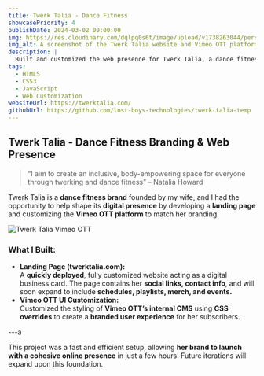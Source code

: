 ```yaml
---
title: Twerk Talia - Dance Fitness
showcasePriority: 4
publishDate: 2024-03-02 00:00:00
img: https://res.cloudinary.com/dqlpq0s6t/image/upload/v1738263044/personal_website_MK2/twerktalia_website_with_vimeo_htcbri.png
img_alt: A screenshot of the Twerk Talia website and Vimeo OTT platform
description: |
  Built and customized the web presence for Twerk Talia, a dance fitness brand, including a landing page and branded Vimeo OTT styling.
tags:
  - HTML5
  - CSS3
  - JavaScript
  - Web Customization
websiteUrl: https://twerktalia.com/
githubUrl: https://github.com/lost-boys-technologies/twerk-talia-temp
---
```


## Twerk Talia - Dance Fitness Branding & Web Presence

> “I aim to create an inclusive, body-empowering space for everyone through twerking and dance fitness” – Natalia Howard

Twerk Talia is a **dance fitness brand** founded by my wife, and I had the opportunity to help shape its **digital presence** by developing a **landing page** and customizing the **Vimeo OTT platform** to match her branding.

![Twerk Talia Vimeo OTT](https://res.cloudinary.com/dqlpq0s6t/image/upload/v1737759664/personal_website_MK2/twerk_talia_dance_fitness_vimeo_ott_homepage_lqxzq9.png)

### What I Built:
- **Landing Page (twerktalia.com):**  
  A **quickly deployed**, fully customized website acting as a digital business card. The page contains her **social links, contact info**, and will soon expand to include **schedules, playlists, merch, and events.**
- **Vimeo OTT UI Customization:**  
  Customized the styling of **Vimeo OTT’s internal CMS** using **CSS overrides** to create a **branded user experience** for her subscribers.

---a

This project was a fast and efficient setup, allowing **her brand to launch with a cohesive online presence** in just a few hours. Future iterations will expand upon this foundation.
